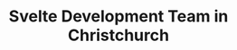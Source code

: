 ---
title: Svelte Development Team in Christchurch
permalink: /landings/locations/christchurch/developer/svelte
technology: Svelte
location: Christchurch
---